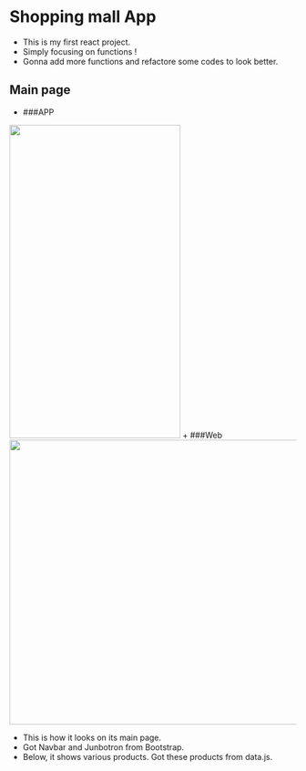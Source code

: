 # Shopping mall App

* This is my first react project.   
* Simply focusing on functions !    
* Gonna add more functions and refactore some codes to look better.   

## Main page

+ ###APP      
<img src="https://user-images.githubusercontent.com/62753490/116693115-6831a680-a9f8-11eb-9631-eff6e2b767d6.png" width="300" height="550">       
+ ###Web    
<img src="https://user-images.githubusercontent.com/62753490/116694921-d9725900-a9fa-11eb-82c7-50343a01eb07.png" width="700" height="500">    

* This is how it looks on its main page.   
* Got Navbar and Junbotron from Bootstrap.   
* Below, it shows various products. Got these products from data.js.  
